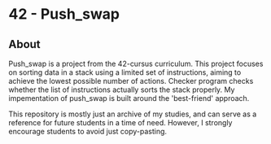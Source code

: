 # 42 - Push_swap

## About
Push_swap is a project from the 42-cursus curriculum. This project focuses on sorting data in a stack using a limited set of instructions, aiming to achieve the lowest possible number of actions.
Checker program checks whether the list of instructions actually sorts the stack properly. My impementation of push_swap is built around the 'best-friend' approach.

This repository is mostly just an archive of my studies, and can serve as a reference for future students in a time of need. However, I strongly encourage students to avoid just copy-pasting.
